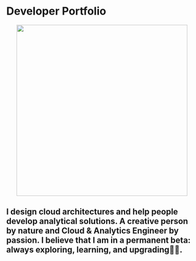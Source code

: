 # Developer Portfolio 

<p align="center">
<img src="https://raw.githubusercontent.com/PhantomScript/asset-container/b26b0ebaaa13bec7fac796ee0b8296676df6ee0b/developer-portfolio/website.svg" alt="" width="450px"/>
</p>

## I design cloud architectures and help people develop analytical solutions. A creative person by nature and Cloud & Analytics Engineer by passion. I believe that I am in a permanent beta: always exploring, learning, and upgrading👩‍💻.

<br />

